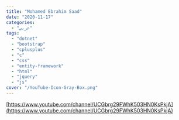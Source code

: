 ```yaml
---
title: "Mohamed Ebrahim Saad"
date: "2020-11-17"
categories:
  - "عربي"
tags:
  - "dotnet"
  - "bootstrap"
  - "cplusplus"
  - "c"
  - "css"
  - "entity-framework"
  - "html"
  - "jquery"
  - "js"
cover: "/YouTube-Icon-Gray-Box.png"
---
```


[https://www.youtube.com/channel/UCGbrg29FWhK503HN0KsPkjA](https://www.youtube.com/channel/UCGbrg29FWhK503HN0KsPkjA)
